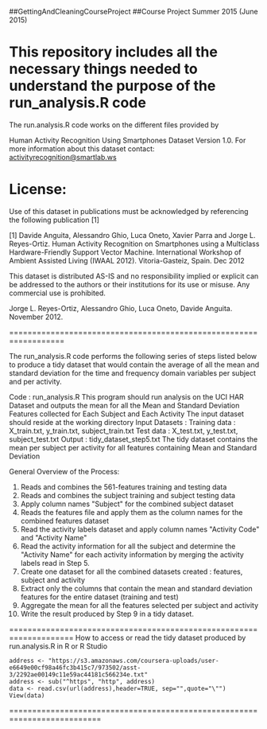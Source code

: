 ##GettingAndCleaningCourseProject
##Course Project Summer 2015 (June 2015)

This repository includes all the necessary things needed to understand the purpose of the run_analysis.R code 
=================================================================
The run.analysis.R code works on the different files provided by 

Human Activity Recognition Using Smartphones Dataset Version 1.0. 
For more information about this dataset contact: activityrecognition@smartlab.ws

License:
========
Use of this dataset in publications must be acknowledged by referencing the following publication [1] 

[1] Davide Anguita, Alessandro Ghio, Luca Oneto, Xavier Parra and Jorge L. Reyes-Ortiz. Human Activity Recognition on Smartphones using a Multiclass Hardware-Friendly Support Vector Machine. International Workshop of Ambient Assisted Living (IWAAL 2012). Vitoria-Gasteiz, Spain. Dec 2012

This dataset is distributed AS-IS and no responsibility implied or explicit can be addressed to the authors or their institutions for its use or misuse. Any commercial use is prohibited.

Jorge L. Reyes-Ortiz, Alessandro Ghio, Luca Oneto, Davide Anguita. November 2012.

==================================================================

The run_analysis.R code performs the following series of steps listed below to produce a tidy dataset that would contain the average of all the mean and standard deviation for the time and frequency domain variables per subject and per activity.

Code : run_analysis.R 
 This program should run analysis on the UCI HAR Dataset and outputs the mean 
 for all the Mean and Standard Deviation Features collected for Each Subject and Each Activity 
 The input dataset should reside at the working directory 
 Input Datasets : 
 Training data : X_train.txt, y_train.txt, subject_train.txt
 Test     data : X_test.txt,  y_test.txt,  subject_test.txt
 Output : tidy_dataset_step5.txt
 The tidy dataset contains the mean per subject per activity for all features containing Mean and Standard Deviation 


General Overview of the Process:

   1. Reads and combines the 561-features training and testing data
   2. Reads and combines the subject training and subject testing data
   3. Apply column names "Subject" for the combined subject dataset
   4. Reads the features file and apply them as the column names for the combined features dataset 
   5. Read the activity labels dataset and apply column names "Activity Code" and "Activity Name"
   6. Read the activity information for all the subject and determine the "Activity Name" for each activity information by
   merging the activity labels read in Step 5.
   7. Create one dataset for all the combined datasets created  : features, subject and activity 
   8. Extract only the columns that contain the mean and standard deviation features for the entire dataset (training and test)
   9. Aggregate the mean for all the features selected per subject and activity 
   10. Write the result produced by Step 9 in a tidy dataset.
    
    
====================================================================
How to access or read the tidy dataset produced by run.analysis.R in R or R Studio

    address <- "https://s3.amazonaws.com/coursera-uploads/user-e6649e00cf98a46fc3b415c7/973502/asst-3/2292ae00149c11e59ac44181c566234e.txt"
    address <- sub("^https", "http", address)
    data <- read.csv(url(address),header=TRUE, sep="",quote="\"")
    View(data)
==========================================================================
